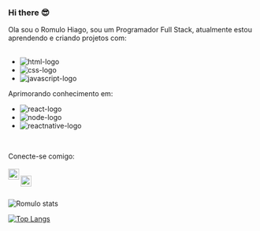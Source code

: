 ### Hi there :sunglasses:

Ola sou o Romulo Hiago, sou um Programador Full Stack, atualmente estou aprendendo e criando projetos com:
<br>
<br>
 - <img src="https://img.shields.io/badge/HTML5-E34F26?style=for-the-badge&logo=html5&logoColor=white" alt="html-logo">
 - <img src="https://img.shields.io/badge/CSS3-1572B6?style=for-the-badge&logo=css3&logoColor=white" alt="css-logo">
 - <img src="https://img.shields.io/badge/JavaScript-323330?style=for-the-badge&logo=javascript&logoColor=F7DF1E" alt="javascript-logo"> 
 
 Aprimorando conhecimento em:
 - <img src="https://img.shields.io/badge/React-20232A?style=for-the-badge&logo=react&logoColor=61DAFB" alt="react-logo">
 - <img src="https://img.shields.io/badge/Node.js-43853D?style=for-the-badge&logo=node.js&logoColor=white" alt="node-logo">
 - <img src="https://img.shields.io/badge/React_Native-20232A?style=for-the-badge&logo=react&logoColor=61DAFB" alt="reactnative-logo">

<br>
 
 Conecte-se comigo:<br><br>
<a href="https://www.instagram.com/romulo1099/" rel="nofollow">
<img align="left" alt="icone do instagram uma camera dentro de um quadrado" width="22px" src="https://camo.githubusercontent.com/c80f9763ed06d4ab9fbcc1a74b8b74cd95e4c7f82d3f1f70233994f236a0faeb/68747470733a2f2f63646e2e6a7364656c6976722e6e65742f6e706d2f73696d706c652d69636f6e734076332f69636f6e732f696e7374616772616d2e737667" data-canonical-src="https://cdn.jsdelivr.net/npm/simple-icons@v3/icons/instagram.svg" style="max-width: 100%;">
</a>
   
<a href="https://www.linkedin.com/in/romulo-santos1099/" rel="nofollow">
<img align="left" alt="LinkedIn" width="22px" src="https://camo.githubusercontent.com/d659d2bac00c01b42bffbae84bdc121e828b8fecd5b4949ffa2575f5d9e4a371/68747470733a2f2f63646e2e6a7364656c6976722e6e65742f6e706d2f73696d706c652d69636f6e734076332f69636f6e732f6c696e6b6564696e2e737667" data-canonical-src="https://cdn.jsdelivr.net/npm/simple-icons@v3/icons/linkedin.svg" style="max-width: 100%;">
</a><br>
 <br>
 
 ![Romulo stats](https://github-readme-stats.vercel.app/api?username=RomuloHiago&show_icons=true&theme=radical)
 
[![Top Langs](https://github-readme-stats.vercel.app/api/top-langs/?username=RomuloHiago)](https://github.com/anuraghazra/github-readme-stats)
